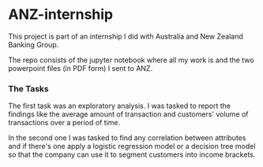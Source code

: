 # ANZ-internship
This project is part of an internship I did with Australia and New Zealand Banking Group.

The repo consists of the jupyter notebook where all my work is and the two powerpoint files (in PDF form) I sent to ANZ.

### The Tasks
The first task was an exploratory analysis. I was tasked to report the findings like the average amount of transaction and customers' volume of transactions over a period of time. 

In the second one I was tasked to find any correlation between attributes and if there's one apply a logistic regression model or a decision tree model so that the company can use it to segment customers into income brackets.
